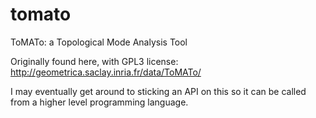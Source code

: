 # tomato
ToMATo: a Topological Mode Analysis Tool

Originally found here, with GPL3 license:
http://geometrica.saclay.inria.fr/data/ToMATo/

I may eventually get around to sticking an API on this so it can be called from 
a higher level programming language.

